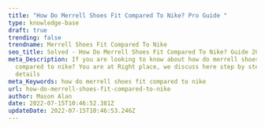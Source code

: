 ```yaml
---
title: "How Do Merrell Shoes Fit Compared To Nike? Pro Guide "
type: knowledge-base
draft: true
trending: false
trendname: Merrell Shoes Fit Compared To Nike
seo_title: Solved - How Do Merrell Shoes Fit Compared To Nike? Guide 2022
meta_Description: If you are looking to know about how do merrell shoes fit
  compared to nike? You are at Right place, we discuss here step by step and in
  details
meta_Keywords: how do merrell shoes fit compared to nike
url: how-do-merrell-shoes-fit-compared-to-nike
author: Mason Alan
date: 2022-07-15T10:46:52.381Z
updateDate: 2022-07-15T10:46:53.246Z
---
```

